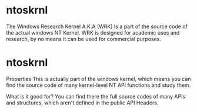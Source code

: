 # ntoskrnl
The Windows Research Kernel A.K.A (WRK)
Is a part of the source code of the actual windows NT Kernel.
WRK is designed for academic uses and research, by no means
it can be used for commercial purposes.


# ntoskrnl
Properties
This is actually part of the windows kernel, which means
you can find the source code of many kernel-level 
NT API functions and study them.

What is it good for?
You can find there the full source codes of many APIs
and structures, which aren't defined in the public
API Headers.
